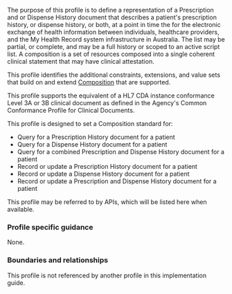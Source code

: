 The purpose of this profile is to define a representation of a Prescription and or Dispense History document that describes a patient's prescription history, or dispense history, or both, at a point in time the for the electronic exchange of health information between individuals, healthcare providers, and the My Health Record system infrastructure in Australia. The list may be partial, or complete, and may be a full history or scoped to an active script list. A composition is a set of resources composed into a single coherent clinical statement that may have clinical attestation.

This profile identifies the additional constraints, extensions, and value sets that build on and extend [Composition](http://hl7.org/fhir/R4/composition.html) that are supported. 

This profile supports the equivalent of a HL7 CDA instance conformance Level 3A or 3B clinical document as defined in the Agency's Common Conformance Profile for Clinical Documents.

This profile is designed to set a Composition standard for:
* Query for a Prescription History document for a patient
* Query for a Dispense History document for a patient
* Query for a combined Prescription and Dispense History document for a patient
* Record or update a Prescription History document for a patient
* Record or update a Dispense History document for a patient
* Record or update a Prescription and Dispense History document for a patient

This profile may be referred to by APIs, which will be listed here when available.


### Profile specific guidance
None.


### Boundaries and relationships
This profile is not referenced by another profile in this implementation guide.  
